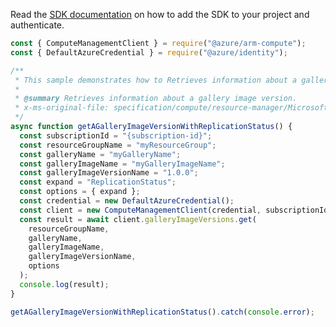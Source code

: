 Read the [SDK documentation](https://github.com/Azure/azure-sdk-for-js/blob/%40azure%2Farm-compute_19.0.0/sdk/compute/arm-compute/README.md) on how to add the SDK to your project and authenticate.

```javascript
const { ComputeManagementClient } = require("@azure/arm-compute");
const { DefaultAzureCredential } = require("@azure/identity");

/**
 * This sample demonstrates how to Retrieves information about a gallery image version.
 *
 * @summary Retrieves information about a gallery image version.
 * x-ms-original-file: specification/compute/resource-manager/Microsoft.Compute/stable/2022-01-03/GalleryRP/examples/galleryExamples/GalleryImageVersion_Get_WithReplicationStatus.json
 */
async function getAGalleryImageVersionWithReplicationStatus() {
  const subscriptionId = "{subscription-id}";
  const resourceGroupName = "myResourceGroup";
  const galleryName = "myGalleryName";
  const galleryImageName = "myGalleryImageName";
  const galleryImageVersionName = "1.0.0";
  const expand = "ReplicationStatus";
  const options = { expand };
  const credential = new DefaultAzureCredential();
  const client = new ComputeManagementClient(credential, subscriptionId);
  const result = await client.galleryImageVersions.get(
    resourceGroupName,
    galleryName,
    galleryImageName,
    galleryImageVersionName,
    options
  );
  console.log(result);
}

getAGalleryImageVersionWithReplicationStatus().catch(console.error);
```

